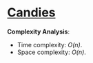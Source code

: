 # [Candies](https://www.hackerrank.com/challenges/candies)

__Complexity Analysis__:

* Time complexity: _O(n)_.
* Space complexity: _O(n)_.
